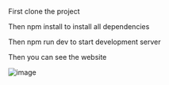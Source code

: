 First clone the project

Then npm install to install all dependencies 

Then npm run dev to start development server

Then you can see the website

![image](https://github.com/Par222/API-ROUND/assets/96416737/4bdfe461-e4c5-4294-b680-fa655c5ceff8)
